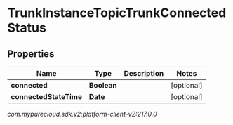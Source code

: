 # TrunkInstanceTopicTrunkConnectedStatus


## Properties

| Name | Type | Description | Notes |
| ------------ | ------------- | ------------- | ------------- |
| **connected** | **Boolean** |  |  [optional] |
| **connectedStateTime** | [**Date**](Date) |  |  [optional] |




_com.mypurecloud.sdk.v2:platform-client-v2:217.0.0_
